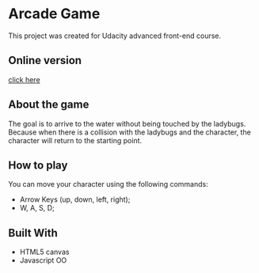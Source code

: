 # Arcade Game

This project was created for Udacity advanced front-end course.

## Online version

[click here](https://carollaginestra.github.io/arcade-game/)

## About the game

The goal is to arrive to the water without being touched by the ladybugs. Because when there is a collision with the ladybugs and the character, the character will return to the starting point.

## How to play

You can move your character using the following commands:

* Arrow Keys (up, down, left, right);
* W, A, S, D;

## Built With

* HTML5 canvas
* Javascript OO